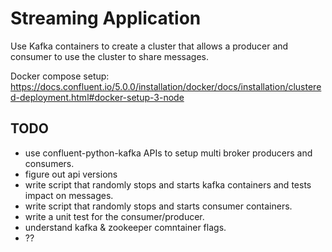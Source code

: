 # Streaming Application

Use Kafka containers to create a cluster that allows a producer and consumer to use the cluster to share messages.

Docker compose setup: https://docs.confluent.io/5.0.0/installation/docker/docs/installation/clustered-deployment.html#docker-setup-3-node

## TODO

- use confluent-python-kafka APIs to setup multi broker producers and consumers.
- figure out api versions
- write script that randomly stops and starts kafka containers and tests impact on messages.
- write script that randomly stops and starts consumer containers.
- write a unit test for the consumer/producer.
- understand kafka & zookeeper comntainer flags.
- ??
